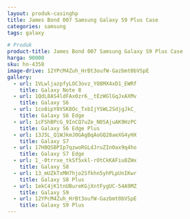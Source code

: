 ```yaml
---
layout: produk-casinghp
title: James Bond 007 Samsung Galaxy S9 Plus Case
categories: samsung
tags: galaxy

# Produk
product-title: James Bond 007 Samsung Galaxy S9 Plus Case
harga: 90000
sku: hn-4358
image-drive: 12YPcM4Zuh_HrBt3oufW-Gazbmt0bVSpE
gallery:
  - url: 1VLwljazpfyLOC3ovz_YO8MX4xD1_EWRf
    title: Galaxy Note 8
  - url: 1QdL8AS4ldFAx0zr6__tEzWGlGqJxAXMv
    title: Galaxy S6
  - url: 1co8ipY8VSK8Oc_TxbIjYSWL2SdjgJkC_
    title: Galaxy S6 Edge
  - url: 1cFShBPcG_9InCQ7uZe_N05AjuAK9HzPC
    title: Galaxy S6 Edge Plus
  - url: 13J5L_Q1WJkmJ0GAgBqAoGQ28aeXG4yHX
    title: Galaxy S7
  - url: 17H8QSBPIp7qzwoRGLdJruZIn0ax9q4ho
    title: Galaxy S7 Edge
  - url: 1_-0trrxe_tkSf5xkl-rOtCkKAFiu8ZWx
    title: Galaxy S8
  - url: 13_mUZkTxMH7hjo2Sfkhn5yhPLpUnIKwr
    title: Galaxy S8 Plus
  - url: 1ekC4jK1tnUBureKGjXntFygUC-54A9MZ
    title: Galaxy S9
  - url: 12YPcM4Zuh_HrBt3oufW-Gazbmt0bVSpE
    title: Galaxy S9 Plus
---
```

